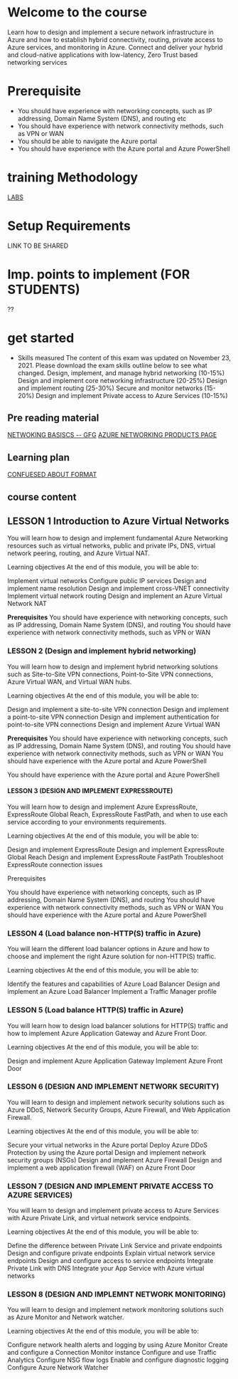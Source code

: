 # Welcome to the course

Learn how to design and implement a secure network infrastructure in Azure and how to establish hybrid connectivity, routing, private access to Azure services, and monitoring in Azure.
Connect and deliver your hybrid and cloud-native applications with low-latency, Zero Trust based networking services

# Prerequisite

- You should have experience with networking concepts, such as IP addressing, Domain Name System (DNS), and routing etc
- You should have experience with network connectivity methods, such as VPN or WAN
- You should be able to navigate the Azure portal
- You should have experience with the Azure portal and Azure PowerShell

# training Methodology

[LABS](https://microsoftlearning.github.io/AZ-700-Designing-and-Implementing-Microsoft-Azure-Networking-Solutions/)

# Setup Requirements
LINK TO BE SHARED 

# Imp. points to implement (FOR STUDENTS)
??

# get started 
- Skills measured
The content of this exam was updated on November 23, 2021. Please download the exam skills outline below to see what changed.
Design, implement, and manage hybrid networking (10-15%)
Design and implement core networking infrastructure (20-25%)
Design and implement routing (25-30%)
Secure and monitor networks (15-20%)
Design and implement Private access to Azure Services (10-15%)


## Pre reading material
[NETWOKING BASISCS -- GFG](https://www.geeksforgeeks.org/basics-computer-networking/)
[AZURE NETWORKING PRODUCTS PAGE](https://azure.microsoft.com/en-in/product-categories/networking/)

## Learning plan 
[CONFUESED ABOUT FORMAT](https://synergeticsindia-my.sharepoint.com/:w:/r/personal/sunitaalim_synergetics-india_com/_layouts/15/Doc.aspx?sourcedoc=%7B476B1FCA-2D60-430C-A435-5F0263FB8CAC%7D&file=Learning%20Plan%20format.docx&action=default&mobileredirect=true)

## course content

## LESSON 1 Introduction to Azure Virtual Networks

You will learn how to design and implement fundamental Azure Networking resources such as virtual networks, public and private IPs, DNS, virtual network peering, routing, and Azure Virtual NAT.

Learning objectives
At the end of this module, you will be able to:

Implement virtual networks
Configure public IP services
Design and implement name resolution
Design and implement cross-VNET connectivity
Implement virtual network routing
Design and implement an Azure Virtual Network NAT

**Prerequisites**
You should have experience with networking concepts, such as IP addressing, Domain Name System (DNS), and routing
You should have experience with network connectivity methods, such as VPN or WAN

### LESSON 2 (Design and implement hybrid networking)

You will learn how to design and implement hybrid networking solutions such as Site-to-Site VPN connections, Point-to-Site VPN connections, Azure Virtual WAN, and Virtual WAN hubs.

Learning objectives
At the end of this module, you will be able to:

Design and implement a site-to-site VPN connection
Design and implement a point-to-site VPN connection
Design and implement authentication for point-to-site VPN connections
Design and implement Azure Virtual WAN

**Prerequisites**
You should have experience with networking concepts, such as IP addressing, Domain Name System (DNS), and routing
You should have experience with network connectivity methods, such as VPN or WAN
You should have experience with the Azure portal and Azure PowerShell

You should have experience with the Azure portal and Azure PowerShell

#### LESSON 3 (DESIGN AND IMPLEMENT EXPRESSROUTE)
You will learn how to design and implement Azure ExpressRoute, ExpressRoute Global Reach, ExpressRoute FastPath, and when to use each service according to your environments requirements.

Learning objectives
At the end of this module, you will be able to:

Design and implement ExpressRoute
Design and implement ExpressRoute Global Reach
Design and implement ExpressRoute FastPath
Troubleshoot ExpressRoute connection issues

Prerequisites

You should have experience with networking concepts, such as IP addressing, Domain Name System (DNS), and routing
You should have experience with network connectivity methods, such as VPN or WAN
You should have experience with the Azure portal and Azure PowerShell

### LESSON 4 (Load balance non-HTTP(S) traffic in Azure)

You will learn the different load balancer options in Azure and how to choose and implement the right Azure solution for non-HTTP(S) traffic.

Learning objectives
At the end of this module, you will be able to:

Identify the features and capabilities of Azure Load Balancer
Design and implement an Azure Load Balancer
Implement a Traffic Manager profile

### LESSON 5 (Load balance HTTP(S) traffic in Azure)

You will learn how to design load balancer solutions for HTTP(S) traffic and how to implement Azure Application Gateway and Azure Front Door.

Learning objectives
At the end of this module, you will be able to:

Design and implement Azure Application Gateway
Implement Azure Front Door

### LESSON 6 (DESIGN AND IMPLEMENT NETWORK SECURITY)
You will learn to design and implement network security solutions such as Azure DDoS, Network Security Groups, Azure Firewall, and Web Application Firewall.

Learning objectives
At the end of this module, you will be able to:

Secure your virtual networks in the Azure portal
Deploy Azure DDoS Protection by using the Azure portal
Design and implement network security groups (NSGs)
Design and implement Azure Firewall
Design and implement a web application firewall (WAF) on Azure Front Door

### LESSON 7 (DESIGN AND IMPLEMENT PRIVATE ACCESS TO AZURE SERVICES)

You will learn to design and implement private access to Azure Services with Azure Private Link, and virtual network service endpoints.

Learning objectives
At the end of this module, you will be able to:

Define the difference between Private Link Service and private endpoints
Design and configure private endpoints
Explain virtual network service endpoints
Design and configure access to service endpoints
Integrate Private Link with DNS
Integrate your App Service with Azure virtual networks


### LESSON 8 (DESIGN AND IMPLEMNT NETWORK MONITORING)
You will learn to design and implement network monitoring solutions such as Azure Monitor and Network watcher.

Learning objectives
At the end of this module, you will be able to:

Configure network health alerts and logging by using Azure Monitor
Create and configure a Connection Monitor instance
Configure and use Traffic Analytics
Configure NSG flow logs
Enable and configure diagnostic logging
Configure Azure Network Watcher
